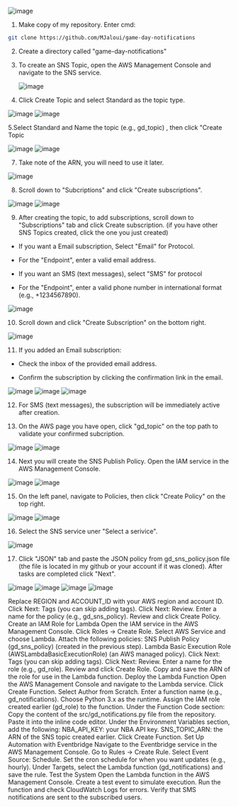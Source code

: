 ![image](https://github.com/user-attachments/assets/ad398757-06f2-40ec-bb79-084f1c035850)



1. Make copy of my repository.
Enter cmd:
```bash
git clone https://github.com/MJaloui/game-day-notifications
```

2. Create a directory called "game-day-notifications"


3. To create an SNS Topic, open the AWS Management Console and navigate to the SNS service.

   ![image](https://github.com/user-attachments/assets/5478cef6-35f2-441b-84fd-b69c2404fea9)

4. Click Create Topic and select Standard as the topic type.

![image](https://github.com/user-attachments/assets/6123772d-0a76-4a45-a3d8-b68229b751ec)
![image](https://github.com/user-attachments/assets/ec957b4b-73ee-4b27-aa7f-a01019e3fa1a)


5.Select Standard and Name the topic (e.g., gd_topic) , then click "Create Topic

![image](https://github.com/user-attachments/assets/f1c87d31-75ea-4f40-a13b-0f027887124a)
![image](https://github.com/user-attachments/assets/4730837c-96cb-4760-adf4-5461571d088f)





7. Take note of the ARN, you will need to use it later.

![image](https://github.com/user-attachments/assets/48f597c7-3956-47bc-b41c-706902daf7f9)





8. Scroll down to "Subcriptions" and click "Create subscriptions".

![image](https://github.com/user-attachments/assets/2917541a-c373-4998-b579-75484592518d)
![image](https://github.com/user-attachments/assets/7392588c-5c84-4f59-b116-db65ff3c68f4)




9. After creating the topic, to add subscriptions, scroll down to "Subscriptions" tab and click Create subscription. (if you have other SNS 
   Topics created, click the one you just created) 

 - If you want a Email subscription, Select "Email" for Protocol. 
 - For the "Endpoint", enter a valid email address.

 - If you want an SMS (text messages), select "SMS" for protocol
 - For the "Endpoint", enter a valid phone number in international format (e.g., +1234567890).

![image](https://github.com/user-attachments/assets/bb6017c9-2cf5-4044-a44d-363ecf49fedb)




10. Scroll down and click "Create Subscription" on the bottom right.

![image](https://github.com/user-attachments/assets/de198a32-70b4-4290-82f1-55fa060c96fd)





11. If you added an Email subscription:
    
 - Check the inbox of the provided email address.
   
 - Confirm the subscription by clicking the confirmation link in the email.

![image](https://github.com/user-attachments/assets/5f6fc2a1-674b-4719-aa06-8530e69c8a0e)
![image](https://github.com/user-attachments/assets/e9e1f40f-1926-443f-94be-015f8e4589fe)
![image](https://github.com/user-attachments/assets/81ed5d91-281b-4b73-86e6-2796d3d7799c)




12. For SMS (text messages), the subscription will be immediately active after creation.




13. On the AWS page you have open, click "gd_topic" on the top path to validate your confirmed subcription. 

![image](https://github.com/user-attachments/assets/a243923e-6fb5-4d54-ba30-a7edbe1af365)
![image](https://github.com/user-attachments/assets/b90d8a6c-7118-405a-aa5c-ae418652ce85)




14. Next you will create the SNS Publish Policy. Open the IAM service in the AWS Management Console.
    
![image](https://github.com/user-attachments/assets/19aa4ce6-316b-4c60-828f-fb9a2724e02e)
![image](https://github.com/user-attachments/assets/46dd8490-6681-4382-ae2a-b8da96e8fff5)




15. On the left panel, navigate to Policies, then click "Create Policy" on the top right.

![image](https://github.com/user-attachments/assets/dc6e92b5-58cf-4464-bb9c-5666043050e8)
![image](https://github.com/user-attachments/assets/1e599c91-e66d-433b-956c-9ec2e97f56f5)



16. Select the SNS service uner "Select a serivice".

![image](https://github.com/user-attachments/assets/ec00fce6-2d16-4a2e-9379-7b6d3462946f)



17. Click "JSON" tab and paste the JSON policy from gd_sns_policy.json file (the file is located in my github or your account if it was cloned). After tasks are completed click "Next".

![image](https://github.com/user-attachments/assets/d8e72cf6-5b48-4b4f-b6ea-e3e2a0f9a1a8)
![image](https://github.com/user-attachments/assets/d1e2cc77-1743-4c8a-8a96-be231e27d01f)
![image](https://github.com/user-attachments/assets/57e7e645-aea8-4d95-a2e7-74e6b8f8d77e)
![image](https://github.com/user-attachments/assets/5b9e7047-ed6d-45fa-b370-179aa7cd17d5)


    
Replace REGION and ACCOUNT_ID with your AWS region and account ID.
Click Next: Tags (you can skip adding tags).
Click Next: Review.
Enter a name for the policy (e.g., gd_sns_policy).
Review and click Create Policy.
Create an IAM Role for Lambda
Open the IAM service in the AWS Management Console.
Click Roles → Create Role.
Select AWS Service and choose Lambda.
Attach the following policies:
SNS Publish Policy (gd_sns_policy) (created in the previous step).
Lambda Basic Execution Role (AWSLambdaBasicExecutionRole) (an AWS managed policy).
Click Next: Tags (you can skip adding tags).
Click Next: Review.
Enter a name for the role (e.g., gd_role).
Review and click Create Role.
Copy and save the ARN of the role for use in the Lambda function.
Deploy the Lambda Function
Open the AWS Management Console and navigate to the Lambda service.
Click Create Function.
Select Author from Scratch.
Enter a function name (e.g., gd_notifications).
Choose Python 3.x as the runtime.
Assign the IAM role created earlier (gd_role) to the function.
Under the Function Code section:
Copy the content of the src/gd_notifications.py file from the repository.
Paste it into the inline code editor.
Under the Environment Variables section, add the following:
NBA_API_KEY: your NBA API key.
SNS_TOPIC_ARN: the ARN of the SNS topic created earlier.
Click Create Function.
Set Up Automation with Eventbridge
Navigate to the Eventbridge service in the AWS Management Console.
Go to Rules → Create Rule.
Select Event Source: Schedule.
Set the cron schedule for when you want updates (e.g., hourly).
Under Targets, select the Lambda function (gd_notifications) and save the rule.
Test the System
Open the Lambda function in the AWS Management Console.
Create a test event to simulate execution.
Run the function and check CloudWatch Logs for errors.
Verify that SMS notifications are sent to the subscribed users.

























